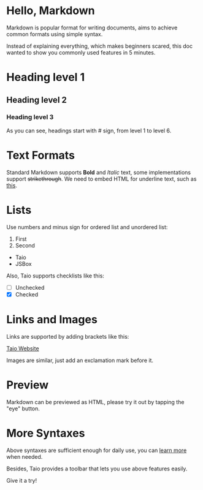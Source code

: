 # Hello, Markdown

Markdown is popular format for writing documents, aims to achieve common formats using simple syntax.

Instead of explaining everything, which makes beginners scared, this doc wanted to show you commonly used features in 5 minutes.

# Heading level 1

## Heading level 2

### Heading level 3

As you can see, headings start with # sign, from level 1 to level 6.

# Text Formats

Standard Markdown supports **Bold** and *Italic* text, some implementations support ~~strikethrough~~. We need to embed HTML for underline text, such as <u>this</u>.

# Lists

Use numbers and minus sign for ordered list and unordered list:

1. First
2. Second

- Taio
- JSBox

Also, Taio supports checklists like this:

- [ ] Unchecked
- [x] Checked

# Links and Images

Links are supported by adding brackets like this:

[Taio Website](https://taio.app)

Images are similar, just add an exclamation mark before it.

# Preview

Markdown can be previewed as HTML, please try it out by tapping the "eye" button.

# More Syntaxes

Above syntaxes are sufficient enough for daily use, you can [learn more](https://daringfireball.net/projects/markdown/syntax) when needed.

Besides, Taio provides a toolbar that lets you use above features easily.

Give it a try!